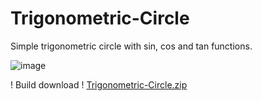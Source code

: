 # Trigonometric-Circle

Simple trigonometric circle with sin, cos and tan functions.

![image](https://user-images.githubusercontent.com/75506292/206869213-0fafa027-a510-4432-9396-f2ef3bec9601.png)

! Build download !
[Trigonometric-Circle.zip](https://github.com/LucasMarques-resources/Trigonometric-Circle/files/10273136/Trigonometric-Circle.zip)

